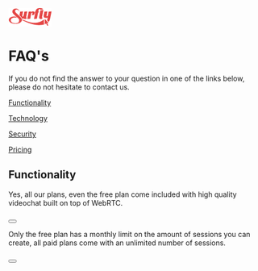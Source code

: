 ![logo](images/logosmall.png)
<a name="faq"></a>
# FAQ's

If you do not find the answer to your question in one of the links below, please do not hesitate to contact us.

<a href="faq/functionality.md"> Functionality</a>

<a href="faq/technology.md"> Technology</a>

<a href="faq/security.md"> Security </a>

<a href="faq/pricing.md">Pricing</a>

## Functionality

<!--sec data-title="Is videochat included" data-id="section0" data-show=false ces-->

Yes, all our plans, even the free plan come included with high quality videochat built on top of WebRTC.

<!--endsec-->

<button class="section" target="section0"></button>

<!--sec data-title="How many sections can I create?" data-id="section1" data-show=true ces-->

Only the free plan has a monthly limit on the amount of sessions you can create, all paid plans come with an unlimited number of sessions.

<!--endsec-->

<button class="section" target="section1"></button>